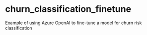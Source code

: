 # churn_classification_finetune
Example of using Azure OpenAI to fine-tune a model for churn risk classification
